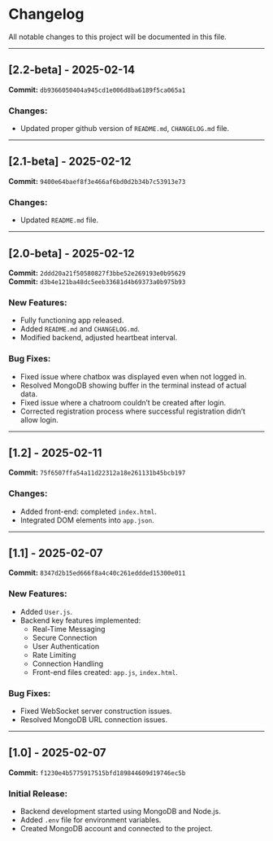 # Changelog

All notable changes to this project will be documented in this file.

---

## [2.2-beta] - 2025-02-14

**Commit:** `db9366050404a945cd1e006d8ba6189f5ca065a1`

### Changes:

- Updated proper github version of `README.md`, `CHANGELOG.md` file.

---

## [2.1-beta] - 2025-02-12

**Commit:** `9400e64baef8f3e466af6bd0d2b34b7c53913e73`

### Changes:

- Updated `README.md` file.

---

## [2.0-beta] - 2025-02-12

**Commit:** `2ddd20a21f50580827f3bbe52e269193e0b95629`  
**Commit:** `d3b4e121ba48dc5eeb33681d4b69373a0b975b93`

### New Features:

- Fully functioning app released.
- Added `README.md` and `CHANGELOG.md`.
- Modified backend, adjusted heartbeat interval.

### Bug Fixes:

- Fixed issue where chatbox was displayed even when not logged in.
- Resolved MongoDB showing buffer in the terminal instead of actual data.
- Fixed issue where a chatroom couldn’t be created after login.
- Corrected registration process where successful registration didn’t allow login.

---

## [1.2] - 2025-02-11

**Commit:** `75f6507ffa54a11d22312a18e261131b45bcb197`

### Changes:

- Added front-end: completed `index.html`.
- Integrated DOM elements into `app.json`.

---

## [1.1] - 2025-02-07

**Commit:** `8347d2b15ed666f8a4c40c261eddded15300e011`

### New Features:

- Added `User.js`.
- Backend key features implemented:
  - Real-Time Messaging
  - Secure Connection
  - User Authentication
  - Rate Limiting
  - Connection Handling
  - Front-end files created: `app.js`, `index.html`.

### Bug Fixes:

- Fixed WebSocket server construction issues.
- Resolved MongoDB URL connection issues.

---

## [1.0] - 2025-02-07

**Commit:** `f1230e4b5775917515bfd189844609d19746ec5b`

### Initial Release:

- Backend development started using MongoDB and Node.js.
- Added `.env` file for environment variables.
- Created MongoDB account and connected to the project.
